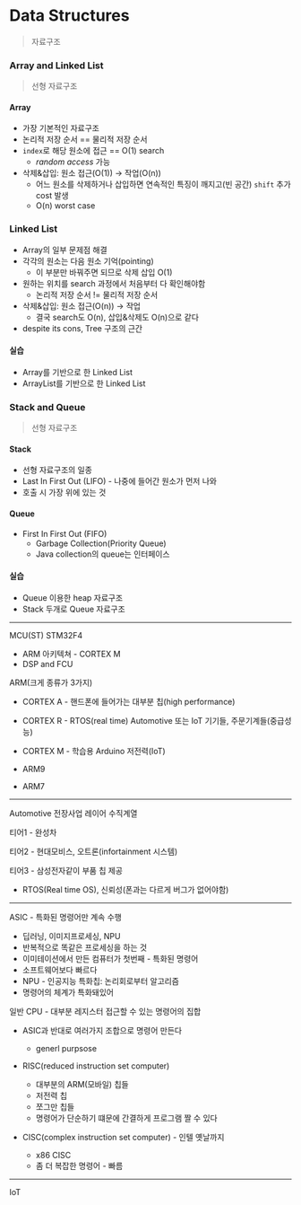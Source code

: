 # Data Structures

> 자료구조



### Array and Linked List

> 선형 자료구조

#### Array

* 가장 기본적인 자료구조
* 논리적 저장 순서 == 물리적 저장 순서
* `index`로 해당 원소에 접근 == O(1) search
  * *random access* 가능
* 삭제&삽입: 원소 접근(O(1)) &rarr; 작업(O(n))
  * 어느 원소를 삭제하거나 삽입하면 연속적인 특징이 깨지고(빈 공간) `shift` 추가 cost 발생
  * O(n) worst case

### Linked List

* Array의 일부 문제점 해결
* 각각의 원소는 다음 원소 기억(pointing)
  * 이 부분만 바꿔주면 되므로 삭제 삽입 O(1)
* 원하는 위치를 search 과정에서 처음부터 다 확인해야함
  * 논리적 저장 순서 != 물리적 저장 순서
* 삭제&삽입: 원소 접근(O(n)) &rarr; 작업
  * 결국 search도 O(n), 삽입&삭제도 O(n)으로 같다
* despite its cons, Tree 구조의 근간

#### 실습

* Array를 기반으로 한 Linked List
* ArrayList를 기반으로 한 Linked List



### Stack and Queue

> 선형 자료구조

#### Stack

* 선형 자료구조의 일종
* Last In First Out (LIFO) - 나중에 들어간 원소가 먼저 나와
* 호출 시 가장 위에 있는 것

#### Queue

* First In First Out (FIFO)
  * Garbage Collection(Priority Queue)
  * Java collection의 queue는 인터페이스

#### 실습

* Queue 이용한 heap 자료구조
* Stack 두개로 Queue 자료구조







---

MCU(ST) STM32F4 

- ARM 아키텍쳐 - CORTEX M
- DSP and FCU



ARM(크게 종류가 3가지)

* CORTEX A - 핸드폰에 들어가는 대부분 칩(high performance)
* CORTEX R - RTOS(real time) Automotive 또는 IoT 기기들, 주문기계들(중급성능)
* CORTEX M - 학습용 Arduino 저전력(IoT)

* ARM9
* ARM7

---

Automotive 전장사업 레이어 수직계열

티어1 - 완성차

티어2 - 현대모비스, 오트론(infortainment 시스템)

티어3 - 삼성전자같이 부품 칩 제공

* RTOS(Real time OS), 신뢰성(폰과는 다르게 버그가 없어야함)

---

ASIC - 특화된 명령어만 계속 수행

* 딥러닝, 이미지프로세싱, NPU
* 반복적으로 똑같은 프로세싱을 하는 것
* 이미테이션에서 만든 컴퓨터가 첫번째 - 특화된 명령어
* 소프트웨어보다 빠르다
* NPU - 인공지능 특화칩: 논리회로부터 알고리즘
* 명령어의 체계가 특화돼있어



일반 CPU - 대부분 레지스터 접근할 수 있는 명령어의 집합

* ASIC과 반대로 여러가지 조합으로 명령어 만든다
  * generl purpsose

* RISC(reduced instruction set computer) 
  * 대부분의 ARM(모바일) 칩들
  * 저전력 칩
  * 쪼그만 칩들
  * 명령어가 단순하기 떄문에 간결하게 프로그램 짤 수 있다

* CISC(complex instruction set computer) - 인텔 옛날까지
  * x86 CISC
  * 좀 더 복잡한 명령어 - 빠름

---

IoT
